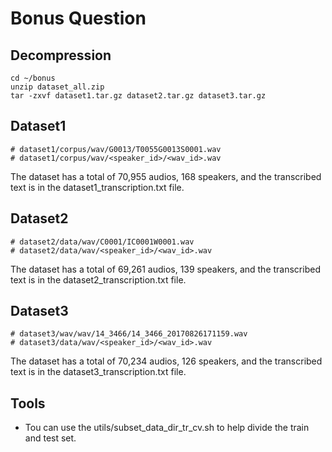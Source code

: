 # Bonus Question

## Decompression

```
cd ~/bonus
unzip dataset_all.zip
tar -zxvf dataset1.tar.gz dataset2.tar.gz dataset3.tar.gz
```

## Dataset1

```shell
# dataset1/corpus/wav/G0013/T0055G0013S0001.wav
# dataset1/corpus/wav/<speaker_id>/<wav_id>.wav
```

The dataset has a total of 70,955 audios, 168 speakers, and the transcribed text is in the dataset1_transcription.txt file.

## Dataset2

```shell
# dataset2/data/wav/C0001/IC0001W0001.wav
# dataset2/data/wav/<speaker_id>/<wav_id>.wav
```

The dataset has a total of 69,261 audios, 139 speakers, and the transcribed text is in the dataset2_transcription.txt file.

## Dataset3

```shell
# dataset3/wav/wav/14_3466/14_3466_20170826171159.wav
# dataset3/data/wav/<speaker_id>/<wav_id>.wav
```

The dataset has a total of 70,234 audios, 126 speakers, and the transcribed text is in the dataset3_transcription.txt file.

## Tools

- Tou can use the utils/subset_data_dir_tr_cv.sh to help divide the train and test set.

